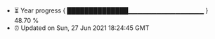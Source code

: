 - ⏳ Year progress { ██████████████▁▁▁▁▁▁▁▁▁▁▁▁▁▁▁▁ } 48.70 %
- ⏰ Updated on Sun, 27 Jun 2021 18:24:45 GMT


